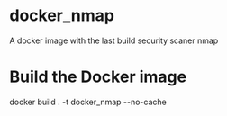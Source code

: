 # docker_nmap
A docker image with the last build security scaner nmap


# Build the Docker image
docker build . -t docker_nmap --no-cache

